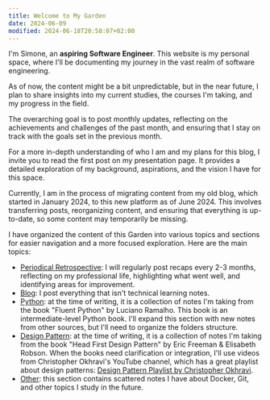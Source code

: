 ```yaml
---
title: Welcome to My Garden
date: 2024-06-09
modified: 2024-06-18T20:58:07+02:00
---
```


I'm Simone, an **aspiring Software Engineer**. This website is my personal space, where I'll be documenting my journey in the vast realm of software engineering. 

As of now, the content might be a bit unpredictable, but in the near future, I plan to share insights into my current studies, the courses I'm taking, and my progress in the field.

The overarching goal is to post monthly updates, reflecting on the achievements and challenges of the past month, and ensuring that I stay on track with the goals set in the previous month.

For a more in-depth understanding of who I am and my plans for this blog, I invite you to read the first post on my presentation page. It provides a detailed exploration of my background, aspirations, and the vision I have for this space.

Currently, I am in the process of migrating content from my old blog, which started in January 2024, to this new platform as of June 2024. This involves transferring posts, reorganizing content, and ensuring that everything is up-to-date, so some content may temporarily be missing.

I have organized the content of this Garden into various topics and sections for easier navigation and a more focused exploration. Here are the main topics:
* [Periodical Retrospective](Periodical%20Retrospective/index.md):  I will regularly post recaps every 2-3 months, reflecting on my professional life, highlighting what went well, and identifying areas for improvement.
* [Blog](Blog/index.md): I post everything that isn't technical learning notes.
* [Python](Python/index.md): at the time of writing, it is a collection of notes I'm taking from the book "Fluent Python" by Luciano Ramalho. This book is an intermediate-level Python book. I'll expand this section with new notes from other sources, but I'll need to organize the folders structure.
* [Design Pattern](Design%20Pattern/index.md): at the time of writing, it is a collection of notes I'm taking from the book "Head First Design Pattern" by Eric Freeman & Elisabeth Robson. When the books need clarification or integration, I'll use videos from Christopher Okhravi's YouTube channel, which has a great playlist about design patterns: [Design Pattern Playlist by Christopher Okhravi](https://www.youtube.com/playlist?list=PLrhzvIcii6GNjpARdnO4ueTUAVR9eMBpc).
* [Other](Other/index.md): this section contains scattered notes I have about Docker, Git, and other topics I study in the future.